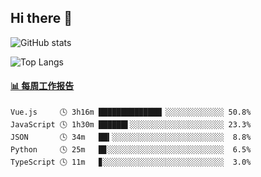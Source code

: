 ## Hi there 👋

![GitHub stats](https://github-readme-stats.orilight.top/api?username=orilights)

![Top Langs](https://github-readme-stats.orilight.top/api/top-langs/?username=orilights&layout=compact)

<!-- waka-box start -->
#### <a href="https://gist.github.com/92c8d5b388768c10efcba86e82b7c4fb" target="_blank">📊 每周工作报告</a>
```text
Vue.js     🕓 3h16m ██████████████▏░░░░░░░░░░░░░ 50.8%
JavaScript 🕓 1h30m ██████▌░░░░░░░░░░░░░░░░░░░░░ 23.3%
JSON       🕓 34m   ██▍░░░░░░░░░░░░░░░░░░░░░░░░░  8.8%
Python     🕓 25m   █▊░░░░░░░░░░░░░░░░░░░░░░░░░░  6.5%
TypeScript 🕓 11m   ▊░░░░░░░░░░░░░░░░░░░░░░░░░░░  3.0%
```
<!-- Powered by https://github.com/journey-ad/waka-box-go . -->
<!-- waka-box end -->
